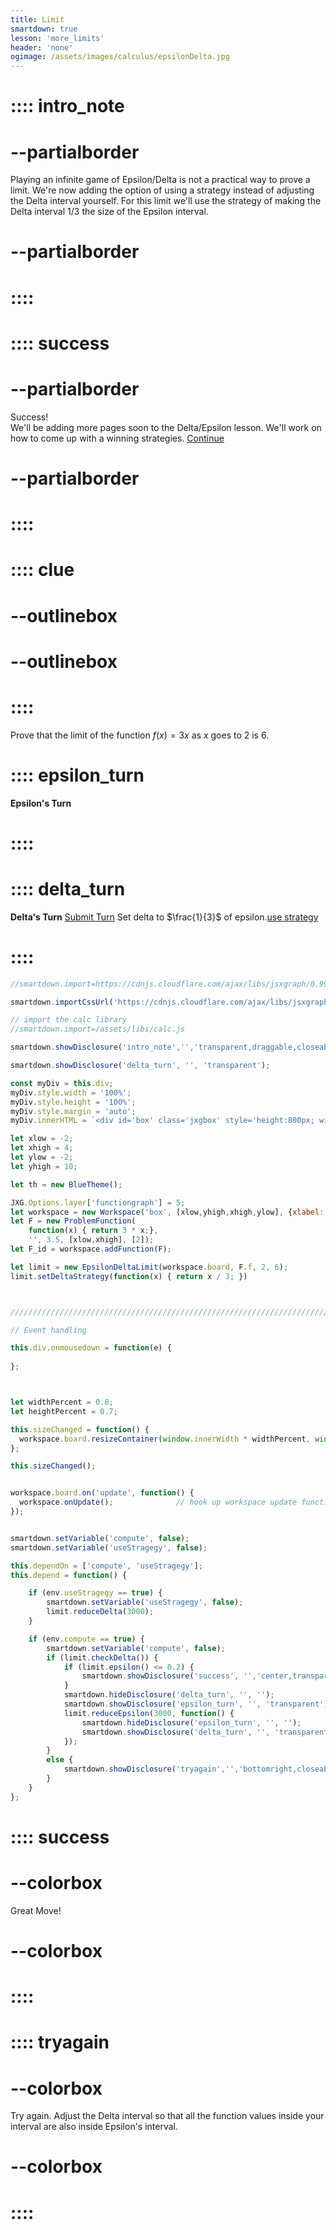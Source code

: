```yaml
---
title: Limit
smartdown: true
lesson: 'more_limits'
header: 'none'
ogimage: /assets/images/calculus/epsilonDelta.jpg
---
```


# :::: intro_note
# --partialborder
Playing an infinite game of Epsilon/Delta is not a practical way to prove a limit.  We're now adding the option of using a strategy instead of adjusting the Delta interval yourself.  For this limit we'll use the strategy of making the Delta interval $1/3$ the size of the Epsilon interval.
# --partialborder
# ::::


# :::: success
# --partialborder
Success!  
We'll be adding more pages soon to the Delta/Epsilon lesson.  We'll work on how to come up with a winning strategies.
[Continue](/pages/limitDE1)
# --partialborder
# ::::

# :::: clue
# --outlinebox 

# --outlinebox 
# ::::



Prove that the limit of the function $f(x)=3x$ as $x$ goes to $2$ is 6.
# :::: epsilon_turn
**Epsilon's Turn**
# ::::
# :::: delta_turn
**Delta's Turn** [Submit Turn](:=compute=true) Set delta to $\frac{1}{3}$ of epsilon.[use strategy](:=useStragegy=true)
# ::::
```javascript /autoplay
//smartdown.import=https://cdnjs.cloudflare.com/ajax/libs/jsxgraph/0.99.7/jsxgraphcore.js

smartdown.importCssUrl('https://cdnjs.cloudflare.com/ajax/libs/jsxgraph/0.99.7/jsxgraph.css');

// import the calc library
//smartdown.import=/assets/libs/calc.js

smartdown.showDisclosure('intro_note','','transparent,draggable,closeable,center,outline,shadow,lightbox');

smartdown.showDisclosure('delta_turn', '', 'transparent');

const myDiv = this.div;
myDiv.style.width = '100%';
myDiv.style.height = '100%';
myDiv.style.margin = 'auto';
myDiv.innerHTML = `<div id='box' class='jxgbox' style='height:800px; width:800px'>`;

let xlow = -2;
let xhigh = 4;
let ylow = -2;
let yhigh = 10;

let th = new BlueTheme();

JXG.Options.layer['functiongraph'] = 5;
let workspace = new Workspace('box', [xlow,yhigh,xhigh,ylow], {xlabel:'', ylabel:''});
let F = new ProblemFunction(
	function(x) { return 3 * x;}, 
	'', 3.5, [xlow,xhigh], [2]);
let F_id = workspace.addFunction(F);

let limit = new EpsilonDeltaLimit(workspace.board, F.f, 2, 6);
limit.setDeltaStrategy(function(x) { return x / 3; })



/////////////////////////////////////////////////////////////////////////////////////////

// Event handling

this.div.onmousedown = function(e) { 
  
};



let widthPercent = 0.8;
let heightPercent = 0.7;

this.sizeChanged = function() {
  workspace.board.resizeContainer(window.innerWidth * widthPercent, window.innerHeight * heightPercent);       
};

this.sizeChanged();


workspace.board.on('update', function() {
  workspace.onUpdate();              // hook up workspace update functions
});


smartdown.setVariable('compute', false);
smartdown.setVariable('useStragegy', false);

this.dependOn = ['compute', 'useStragegy'];  
this.depend = function() {

	if (env.useStragegy == true) {
		smartdown.setVariable('useStragegy', false);
		limit.reduceDelta(3000);
	}

	if (env.compute == true) {
		smartdown.setVariable('compute', false);
		if (limit.checkDelta()) {
			if (limit.epsilon() <= 0.2) {
				smartdown.showDisclosure('success', '','center,transparent,draggable,closeable,outline,shadow');
			}
			smartdown.hideDisclosure('delta_turn', '', '');
			smartdown.showDisclosure('epsilon_turn', '', 'transparent');
			limit.reduceEpsilon(3000, function() {
				smartdown.hideDisclosure('epsilon_turn', '', '');
				smartdown.showDisclosure('delta_turn', '', 'transparent');
			});
		}
		else {
			smartdown.showDisclosure('tryagain','','bottomright,closeable,draggable,transparent');
		}
	}
};


```
# :::: success
# --colorbox
Great Move!
# --colorbox
# ::::

# :::: tryagain
# --colorbox
Try again. 
Adjust the Delta interval so that all the function values inside your interval are also inside Epsilon's interval. 
# --colorbox
# ::::


